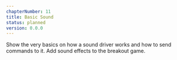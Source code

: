 ```yaml
---
chapterNumber: 11
title: Basic Sound
status: planned
version: 0.0.0
---
```


Show the very basics on how a sound driver works and how to send commands to it. Add sound effects to the breakout game.
